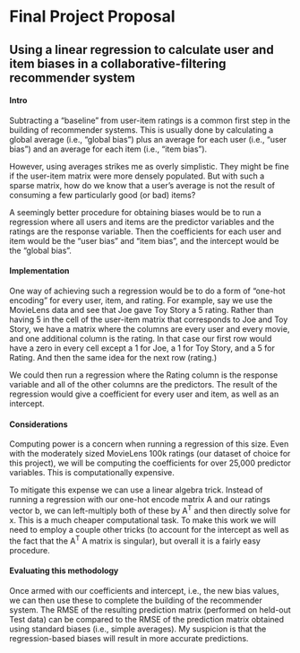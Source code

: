 Final Project Proposal
================

## Using a linear regression to calculate user and item biases in a collaborative-filtering recommender system

#### Intro

Subtracting a “baseline” from user-item ratings is a common first step
in the building of recommender systems. This is usually done by
calculating a global average (i.e., “global bias”) plus an average for
each user (i.e., “user bias”) and an average for each item (i.e., “item
bias”).

However, using averages strikes me as overly simplistic. They might be
fine if the user-item matrix were more densely populated. But with such
a sparse matrix, how do we know that a user’s average is not the result
of consuming a few particularly good (or bad) items?

A seemingly better procedure for obtaining biases would be to run a
regression where all users and items are the predictor variables and the
ratings are the response variable. Then the coefficients for each user
and item would be the “user bias” and “item bias”, and the intercept
would be the “global bias”.

#### Implementation

One way of achieving such a regression would be to do a form of “one-hot
encoding” for every user, item, and rating. For example, say we use the
MovieLens data and see that Joe gave Toy Story a 5 rating. Rather than
having 5 in the cell of the user-item matrix that corresponds to Joe and
Toy Story, we have a matrix where the columns are every user and every
movie, and one additional column is the rating. In that case our first
row would have a zero in every cell except a 1 for Joe, a 1 for Toy
Story, and a 5 for Rating. And then the same idea for the next row
(rating.)

We could then run a regression where the Rating column is the response
variable and all of the other columns are the predictors. The result of
the regression would give a coefficient for every user and item, as well
as an intercept.

#### Considerations

Computing power is a concern when running a regression of this size.
Even with the moderately sized MovieLens 100k ratings (our dataset of
choice for this project), we will be computing the coefficients for over
25,000 predictor variables. This is computationally expensive.

To mitigate this expense we can use a linear algebra trick. Instead of
running a regression with our one-hot encode matrix A and our ratings
vector b, we can left-multiply both of these by A<sup>T</sup> and then
directly solve for x. This is a much cheaper computational task. To make
this work we will need to employ a couple other tricks (to account for
the intercept as well as the fact that the A<sup>T</sup> A matrix is
singular), but overall it is a fairly easy procedure.

#### Evaluating this methodology

Once armed with our coefficients and intercept, i.e., the new bias
values, we can then use these to complete the building of the
recommender system. The RMSE of the resulting prediction matrix
(performed on held-out Test data) can be compared to the RMSE of the
prediction matrix obtained using standard biases (i.e., simple
averages). My suspicion is that the regression-based biases will result
in more accurate predictions.
